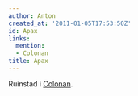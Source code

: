```yaml
---
author: Anton
created_at: '2011-01-05T17:53:50Z'
id: Apax
links:
  mention:
  - Colonan
title: Apax
---
```


Ruinstad i [Colonan].

  [Colonan]: Colonan

